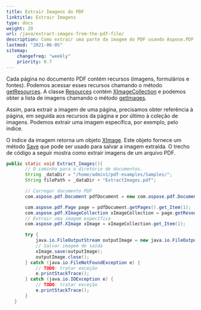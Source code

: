 ```yaml
---
title: Extrair Imagens do PDF
linktitle: Extrair Imagens
type: docs
weight: 20
url: /java/extract-images-from-the-pdf-file/
description: Como extrair uma parte da imagem do PDF usando Aspose.PDF para Java
lastmod: "2021-06-05"
sitemap:
    changefreq: "weekly"
    priority: 0.7
---
```


Cada página no documento PDF contém recursos (imagens, formulários e fontes). Podemos acessar esses recursos chamando o método [getResources](https://reference.aspose.com/pdf/java/com.aspose.pdf/Page#getResources--). A classe [Resources](https://reference.aspose.com/pdf/java/com.aspose.pdf/Resources) contém [XImageCollection](https://reference.aspose.com/pdf/java/com.aspose.pdf/XImageCollection) e podemos obter a lista de imagens chamando o método [getImages](https://reference.aspose.com/pdf/java/com.aspose.pdf/Resources#getImages--).

Assim, para extrair a imagem de uma página, precisamos obter referência à página, em seguida aos recursos da página e por último à coleção de imagens. Podemos extrair uma imagem específica, por exemplo, pelo índice.

O índice da imagem retorna um objeto [XImage](https://reference.aspose.com/pdf/java/com.aspose.pdf/XImage).
Este objeto fornece um método [Save](https://reference.aspose.com/pdf/java/com.aspose.pdf/XImage#save-java.io.OutputStream-) que pode ser usado para salvar a imagem extraída. O trecho de código a seguir mostra como extrair imagens de um arquivo PDF.

```java
public static void Extract_Images(){
       // O caminho para o diretório de documentos.
       String _dataDir = "/home/admin1/pdf-examples/Samples/";
       String filePath = _dataDir + "ExtractImages.pdf";

       // Carregar documento PDF
       com.aspose.pdf.Document pdfDocument = new com.aspose.pdf.Document(filePath);

       com.aspose.pdf.Page page = pdfDocument.getPages().get_Item(1);
       com.aspose.pdf.XImageCollection xImageCollection = page.getResources().getImages();
       // Extrair uma imagem específica
       com.aspose.pdf.XImage xImage = xImageCollection.get_Item(1);

       try {
           java.io.FileOutputStream outputImage = new java.io.FileOutputStream(_dataDir + "output.jpg");
           // Salvar imagem de saída
           xImage.save(outputImage);
           outputImage.close();
       } catch (java.io.FileNotFoundException e) {
           // TODO: tratar exceção
           e.printStackTrace();
       } catch (java.io.IOException e) {
           // TODO: tratar exceção
           e.printStackTrace();
       }
   }
```
